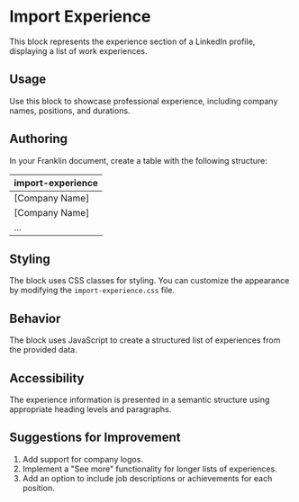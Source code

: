 # Import Experience

This block represents the experience section of a LinkedIn profile, displaying a list of work experiences.

## Usage

Use this block to showcase professional experience, including company names, positions, and durations.

## Authoring

In your Franklin document, create a table with the following structure:

| import-experience |
| :---- |
| [Company Name] | [Position] | [Duration] |
| [Company Name] | [Position] | [Duration] |
| ... |

## Styling

The block uses CSS classes for styling. You can customize the appearance by modifying the `import-experience.css` file.

## Behavior

The block uses JavaScript to create a structured list of experiences from the provided data.

## Accessibility

The experience information is presented in a semantic structure using appropriate heading levels and paragraphs.

## Suggestions for Improvement

1. Add support for company logos.
2. Implement a "See more" functionality for longer lists of experiences.
3. Add an option to include job descriptions or achievements for each position.